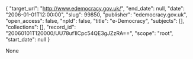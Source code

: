 {
  "target_url": "http://www.edemocracy.gov.uk/", 
  "end_date": null, 
  "date": "2006-01-01T12:00:00", 
  "slug": 99850, 
  "publisher": "edemocracy.gov.uk", 
  "open_access": false, 
  "npld": false, 
  "title": "e-Democracy", 
  "subjects": [], 
  "collections": [], 
  "record_id": "20060101T120000/UU78uf1lCpc54QE3gJZzRA==", 
  "scope": "root", 
  "start_date": null
}

None